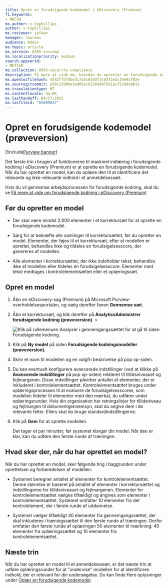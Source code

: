 ```yaml
---
title: Opret en forudsigende kodemodel i eDiscovery (Premium)
f1.keywords:
- NOCSH
ms.author: v-tophillips
author: v-tophillips
ms.reviewer: jefwan
manager: laurawi
audience: Admin
ms.topic: article
ms.service: O365-seccomp
ms.localizationpriority: medium
search.appverid:
- MET150
ms.collection: M365-security-compliance
description: Få mere at vide om, hvordan du opretter en forudsigende kodemodel i eDiscovery (Premium). Dette er det første trin i brugen af funktionerne til maskinel indlæring i eDiscovery (Premium) for at hjælpe dig med at identificere relevant og ikke-relevant indhold i et korrektursæt.
ms.openlocfilehash: 4542ffbf8be3c7a5c0193f3c0372e3c19e91f02e
ms.sourcegitcommit: e50c13d9be3ed05ecb156d497551acf2c9da9015
ms.translationtype: MT
ms.contentlocale: da-DK
ms.lasthandoff: 04/27/2022
ms.locfileid: "65099647"
---
```

# <a name="create-a-predictive-coding-model-preview"></a>Opret en forudsigende kodemodel (prøveversion)

[!include[Purview banner](../includes/purview-rebrand-banner.md)]

Det første trin i brugen af funktionerne til maskinel indlæring i forudsigende kodning i eDiscovery (Premium) er at oprette en forudsigende kodemodel. Når du har oprettet en model, kan du oplære den til at identificere det relevante og ikke-relevante indhold i et anmeldelsessæt.

Hvis du vil gennemse arbejdsprocessen for forudsigende kodning, skal du se [Få mere at vide om forudsigende kodning i eDiscovery (Premium)](predictive-coding-overview.md#the-predictive-coding-workflow)

## <a name="before-you-create-a-model"></a>Før du opretter en model

- Der skal være mindst 2.000 elementer i et korrektursæt for at oprette en forudsigende kodemodel.

- Sørg for at bekræfte alle samlinger til korrektursættet, før du opretter en model. Elementer, der føjes til et korrektursæt, efter at modellen er oprettet, behandles ikke og tildeles en forudsigelsesscore, der genereres af modellen.

- Alle elementer i korrektursættet, der ikke indeholder tekst, behandles ikke af modellen eller tildeles en forudsigelsesscore. Elementer med tekst medtages i kontrolelementsættet eller et oplæringssæt.

## <a name="create-a-model"></a>Opret en model

1. Åbn en eDiscovery-sag (Premium) på Microsoft Purview-overholdelsesportalen, og vælg derefter fanen **Gennemse sæt**.

2. Åbn et korrektursæt, og klik derefter på **AnalyticsAdministrer forudsigende kodning (prøveversion)**. > 

   ![Klik på rullemenuen Analysér i gennemgangssættet for at gå til siden Forudsigende kodning.](..\media\ManagePredictiveCoding.png)

3. Klik på **Ny model** på siden **Forudsigende kodningsmodeller (prøveversion).**

4. Skriv et navn til modellen og en valgfri beskrivelse på pop op-siden.

5. Du kan eventuelt konfigurere avancerede indstillinger (ved at klikke på **Avancerede indstillinger** på pop op-siden) relateret til tillidsniveauet og fejlmargenen. Disse indstillinger påvirker antallet af elementer, der er inkluderet i kontrolelementsættet. *Kontrolelementsættet* bruges under oplæringsprocessen til at evaluere de forudsigelsesscores, som modellen tildeler til elementer med den mærkat, du udfører under oplæringsrunder. Hvis din organisation har retningslinjer for tillidsniveau og fejlmargen til dokumentgennemsyn, skal du angive dem i de relevante felter. Ellers skal du bruge standardindstillingerne.

6. Klik på **Gem** for at oprette modellen.

   Det tager et par minutter, før systemet klargør din model. Når den er klar, kan du udføre den første runde af træningen.

## <a name="what-happens-after-you-create-a-model"></a>Hvad sker der, når du har oprettet en model?

Når du har oprettet en model, sker følgende ting i baggrunden under oprettelsen og forberedelsen af modellen:

- Systemet beregner antallet af elementer for kontrolelementsættet. Denne størrelse er baseret på antallet af elementer i korrektursættet og indstillingerne for tillidsniveauet og fejlmargenen. Elementer for kontrolelementsættet vælges tilfældigt og angives som elementer i kontrolelementsættet. Systemet omfatter 10 elementer fra det kontrolelement, der i første runde af uddannelse.

- Systemet vælger tilfældigt 40 elementer fra gennemgangssættet, der skal inkluderes i træningssættet til den første runde af træningen. Derfor omfatter den første runde af oplæringen 50 elementer til mærkning: 40 elementer fra oplæringssættet og 10 elementer fra kontrolelementsættet.

## <a name="next-steps"></a>Næste trin

Når du har oprettet en model til et anmeldelsessæt, er det næste trin at udføre oplæringsrunder for at "undervise" modellen for at identificere indhold, der er relevant for din undersøgelse. Du kan finde flere oplysninger under [Oplær en forudsigende kodemodel](predictive-coding-train-model.md).
